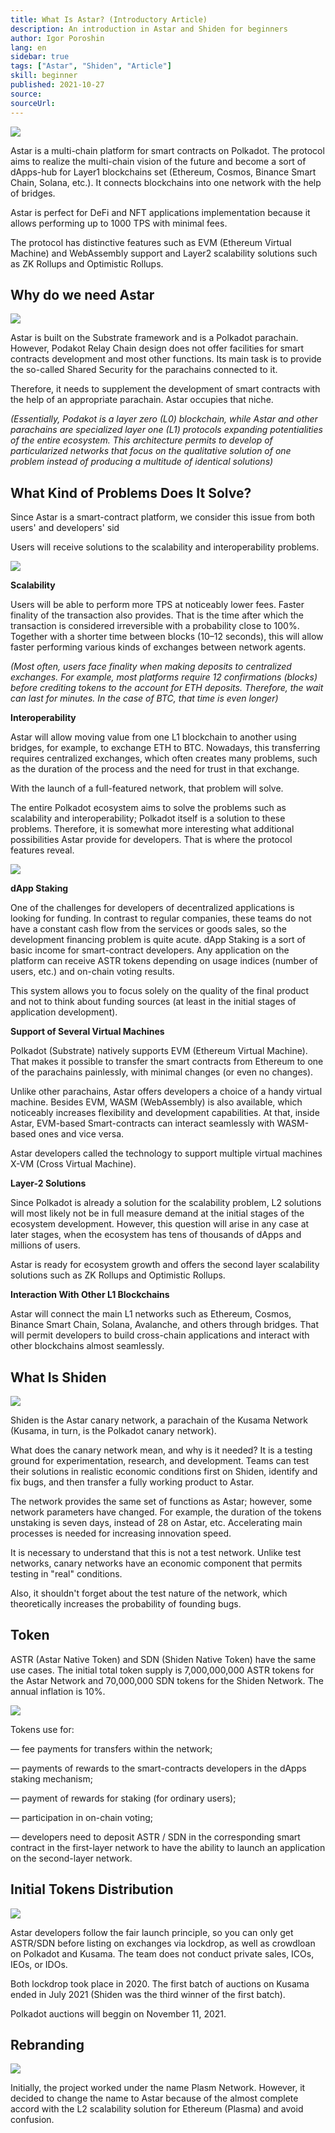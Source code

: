 ```yaml
---
title: What Is Astar? (Introductory Article)
description: An introduction in Astar and Shiden for beginners
author: Igor Poroshin
lang: en
sidebar: true
tags: ["Astar", "Shiden", "Article"]
skill: beginner
published: 2021-10-27
source: 
sourceUrl: 
---
```

![](./Astar.jpeg)

Astar is a multi-chain platform for smart contracts on Polkadot. The protocol aims to realize the multi-chain vision of the future and become a sort of dApps-hub for Layer1 blockchains set (Ethereum, Cosmos, Binance Smart Chain, Solana, etc.). It connects blockchains into one network with the help of bridges.

Astar is perfect for DeFi and NFT applications implementation because it allows performing up to 1000 TPS with minimal fees.

The protocol has distinctive features such as EVM (Ethereum Virtual Machine) and WebAssembly support and Layer2 scalability solutions such as ZK Rollups and Optimistic Rollups.

## Why do we need Astar

![](./why_do_we_need_Astar.png)

Astar is built on the Substrate framework and is a Polkadot parachain. However, Podakot Relay Chain design does not offer facilities for smart contracts development and most other functions. Its main task is to provide the so-called Shared Security for the parachains connected to it.

Therefore, it needs to supplement the development of smart contracts with the help of an appropriate parachain. Astar occupies that niche.

_(Essentially, Podakot is a layer zero (L0) blockchain, while Astar and other parachains are specialized layer one (L1) protocols expanding potentialities of the entire ecosystem. This architecture permits to develop of particularized networks that focus on the qualitative solution of one problem instead of producing a multitude of identical solutions)_

## What Kind of Problems Does It Solve?

Since Astar is a smart-contract platform, we consider this issue from both users&#39; and developers&#39; sid

Users will receive solutions to the scalability and interoperability problems.

![](./problems_users.png)

**Scalability**

Users will be able to perform more TPS at noticeably lower fees. Faster finality of the transaction also provides. That is the time after which the transaction is considered irreversible with a probability close to 100%. Together with a shorter time between blocks (10–12 seconds), this will allow faster performing various kinds of exchanges between network agents.

_(Most often, users face finality when making deposits to centralized exchanges. For example, most platforms require 12 confirmations (blocks) before crediting tokens to the account for ETH deposits. Therefore, the wait can last for minutes. In the case of BTC, that time is even longer)_

**Interoperability**

Astar will allow moving value from one L1 blockchain to another using bridges, for example, to exchange ETH to BTC. Nowadays, this transferring requires centralized exchanges, which often creates many problems, such as the duration of the process and the need for trust in that exchange.

With the launch of a full-featured network, that problem will solve.

The entire Polkadot ecosystem aims to solve the problems such as scalability and interoperability; Polkadot itself is a solution to these problems. Therefore, it is somewhat more interesting what additional possibilities Astar provide for developers. That is where the protocol features reveal.

![](./problems_devs.png)

**dApp Staking**

One of the challenges for developers of decentralized applications is looking for funding. In contrast to regular companies, these teams do not have a constant cash flow from the services or goods sales, so the development financing problem is quite acute. dApp Staking is a sort of basic income for smart-contract developers. Any application on the platform can receive ASTR tokens depending on usage indices (number of users, etc.) and on-chain voting results.

This system allows you to focus solely on the quality of the final product and not to think about funding sources (at least in the initial stages of application development).

**Support of Several Virtual Machines**

Polkadot (Substrate) natively supports EVM (Ethereum Virtual Machine). That makes it possible to transfer the smart contracts from Ethereum to one of the parachains painlessly, with minimal changes (or even no changes).

Unlike other parachains, Astar offers developers a choice of a handy virtual machine. Besides EVM, WASM (WebAssembly) is also available, which noticeably increases flexibility and development capabilities. At that, inside Astar, EVM-based Smart-contracts can interact seamlessly with WASM-based ones and vice versa.

Astar developers called the technology to support multiple virtual machines X-VM (Cross Virtual Machine).

**Layer-2 Solutions**

Since Polkadot is already a solution for the scalability problem, L2 solutions will most likely not be in full measure demand at the initial stages of the ecosystem development. However, this question will arise in any case at later stages, when the ecosystem has tens of thousands of dApps and millions of users.

Astar is ready for ecosystem growth and offers the second layer scalability solutions such as ZK Rollups and Optimistic Rollups.

**Interaction With Other L1 Blockchains**

Astar will connect the main L1 networks such as Ethereum, Cosmos, Binance Smart Chain, Solana, Avalanche, and others through bridges. That will permit developers to build cross-chain applications and interact with other blockchains almost seamlessly.

## What Is Shiden

![](./Shiden.jpeg)

Shiden is the Astar canary network, a parachain of the Kusama Network (Kusama, in turn, is the Polkadot canary network).

What does the canary network mean, and why is it needed? It is a testing ground for experimentation, research, and development. Teams can test their solutions in realistic economic conditions first on Shiden, identify and fix bugs, and then transfer a fully working product to Astar.

The network provides the same set of functions as Astar; however, some network parameters have changed. For example, the duration of the tokens unstaking is seven days, instead of 28 on Astar, etc. Accelerating main processes is needed for increasing innovation speed.

It is necessary to understand that this is not a test network. Unlike test networks, canary networks have an economic component that permits testing in &quot;real&quot; conditions.

Also, it shouldn&#39;t forget about the test nature of the network, which theoretically increases the probability of founding bugs.

## Token

ASTR (Astar Native Token) and SDN (Shiden Native Token) have the same use cases. The initial total token supply is 7,000,000,000 ASTR tokens for the Astar Network and 70,000,000 SDN tokens for the Shiden Network. The annual inflation is 10%.

![](./Token.png)

Tokens use for:

— fee payments for transfers within the network;

— payments of rewards to the smart-contracts developers in the dApps staking mechanism;

— payment of rewards for staking (for ordinary users);

— participation in on-chain voting;

— developers need to deposit ASTR / SDN in the corresponding smart contract in the first-layer network to have the ability to launch an application on the second-layer network.

## Initial Tokens Distribution

![](./Distribution.png)

Astar developers follow the fair launch principle, so you can only get ASTR/SDN before listing on exchanges via lockdrop, as well as crowdloan on Polkadot and Kusama. The team does not conduct private sales, ICOs, IEOs, or IDOs.

Both lockdrop took place in 2020. The first batch of auctions on Kusama ended in July 2021 (Shiden was the third winner of the first batch).

Polkadot auctions will beggin on November 11,  2021.

## Rebranding

![](./Rebranding.png)

Initially, the project worked under the name Plasm Network. However, it decided to change the name to Astar because of the almost complete accord with the L2 scalability solution for Ethereum (Plasma) and avoid confusion.

